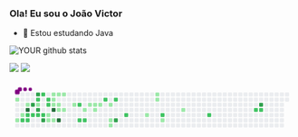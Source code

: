 

### Ola! Eu sou o João Victor
- 🌱 Estou estudando Java

![YOUR github stats](https://github-readme-stats.vercel.app/api?username=usarnamevictor)

  [<img src="https://img.shields.io/badge/linkedin-%230077B5.svg?&style=for-the-badge&logo=linkedin&logoColor=white" />](https://www.linkedin.com/in/joao-victor-97ab8b218/) [<img src = "https://img.shields.io/badge/instagram-%23E4405F.svg?&style=for-the-badge&logo=instagram&logoColor=white">](https://www.instagram.com/vict_or64/)


<svg viewBox="-16 -32 880 192" width="880" height="192" xmlns="http://www.w3.org/2000/svg"><desc>Generated with https://github.com/Platane/snk</desc><style>@keyframes c0{.71%{fill:var(--c1)}.73%,to{fill:var(--ce)}}@keyframes c1{3.57%{fill:var(--c1)}3.59%,to{fill:var(--ce)}}@keyframes c2{2.86%{fill:var(--c1)}2.88%,to{fill:var(--ce)}}@keyframes c3{49.09%{fill:var(--c2)}49.11%,to{fill:var(--ce)}}@keyframes c4{1.78%{fill:var(--c1)}1.8%,to{fill:var(--ce)}}@keyframes c5{91.75%{fill:var(--c4)}91.77%,to{fill:var(--ce)}}@keyframes c6{48.38%{fill:var(--c2)}48.4%,to{fill:var(--ce)}}@keyframes c7{48.74%{fill:var(--c2)}48.76%,to{fill:var(--ce)}}@keyframes c8{88.88%{fill:var(--c3)}88.9%,to{fill:var(--ce)}}@keyframes c9{48.02%{fill:var(--c2)}48.04%,to{fill:var(--ce)}}@keyframes ca{89.95%{fill:var(--c3)}89.97%,to{fill:var(--ce)}}@keyframes cb{43%{fill:var(--c2)}43.02%,to{fill:var(--ce)}}@keyframes cc{42.64%{fill:var(--c1)}42.66%,to{fill:var(--ce)}}@keyframes cd{88.16%{fill:var(--c3)}88.18%,to{fill:var(--ce)}}@keyframes ce{47.66%{fill:var(--c2)}47.68%,to{fill:var(--ce)}}@keyframes cf{45.15%{fill:var(--c2)}45.17%,to{fill:var(--ce)}}@keyframes cg{47.3%{fill:var(--c2)}47.32%,to{fill:var(--ce)}}@keyframes ch{87.09%{fill:var(--c3)}87.11%,to{fill:var(--ce)}}@keyframes ci{43.72%{fill:var(--c2)}43.74%,to{fill:var(--ce)}}@keyframes cj{44.08%{fill:var(--c2)}44.1%,to{fill:var(--ce)}}@keyframes ck{7.52%{fill:var(--c1)}7.54%,to{fill:var(--ce)}}@keyframes cl{6.44%{fill:var(--c1)}6.46%,to{fill:var(--ce)}}@keyframes cm{11.46%{fill:var(--c1)}11.48%,to{fill:var(--ce)}}@keyframes cn{11.1%{fill:var(--c1)}11.12%,to{fill:var(--ce)}}@keyframes co{10.74%{fill:var(--c1)}10.76%,to{fill:var(--ce)}}@keyframes cp{93.54%{fill:var(--c4)}93.56%,to{fill:var(--ce)}}@keyframes cq{6.8%{fill:var(--c1)}6.82%,to{fill:var(--ce)}}@keyframes cr{11.82%{fill:var(--c1)}11.84%,to{fill:var(--ce)}}@keyframes cs{10.38%{fill:var(--c1)}10.4%,to{fill:var(--ce)}}@keyframes ct{9.31%{fill:var(--c1)}9.33%,to{fill:var(--ce)}}@keyframes cu{94.61%{fill:var(--c4)}94.63%,to{fill:var(--ce)}}@keyframes cv{12.18%{fill:var(--c1)}12.2%,to{fill:var(--ce)}}@keyframes cw{9.67%{fill:var(--c1)}9.69%,to{fill:var(--ce)}}@keyframes cx{13.61%{fill:var(--c1)}13.63%,to{fill:var(--ce)}}@keyframes cy{55.55%{fill:var(--c2)}55.57%,to{fill:var(--ce)}}@keyframes cz{53.75%{fill:var(--c2)}53.77%,to{fill:var(--ce)}}@keyframes c10{14.69%{fill:var(--c1)}14.71%,to{fill:var(--ce)}}@keyframes c11{54.11%{fill:var(--c2)}54.13%,to{fill:var(--ce)}}@keyframes c12{21.14%{fill:var(--c1)}21.16%,to{fill:var(--ce)}}@keyframes c13{15.76%{fill:var(--c1)}15.78%,to{fill:var(--ce)}}@keyframes c14{15.4%{fill:var(--c1)}15.42%,to{fill:var(--ce)}}@keyframes c15{16.12%{fill:var(--c1)}16.14%,to{fill:var(--ce)}}@keyframes c16{57.7%{fill:var(--c2)}57.72%,to{fill:var(--ce)}}@keyframes c17{16.84%{fill:var(--c1)}16.86%,to{fill:var(--ce)}}@keyframes c18{17.91%{fill:var(--c1)}17.93%,to{fill:var(--ce)}}@keyframes c19{18.27%{fill:var(--c1)}18.29%,to{fill:var(--ce)}}@keyframes c1a{58.41%{fill:var(--c2)}58.43%,to{fill:var(--ce)}}@keyframes c1b{81.35%{fill:var(--c3)}81.37%,to{fill:var(--ce)}}@keyframes c1c{60.21%{fill:var(--c2)}60.23%,to{fill:var(--ce)}}@keyframes c1d{25.8%{fill:var(--c1)}25.82%,to{fill:var(--ce)}}@keyframes c1e{32.25%{fill:var(--c1)}32.27%,to{fill:var(--ce)}}@keyframes c1f{31.89%{fill:var(--c1)}31.91%,to{fill:var(--ce)}}@keyframes c1g{62.71%{fill:var(--c2)}62.73%,to{fill:var(--ce)}}@keyframes c1h{27.23%{fill:var(--c1)}27.25%,to{fill:var(--ce)}}@keyframes c1i{29.38%{fill:var(--c1)}29.4%,to{fill:var(--ce)}}@keyframes c1j{65.94%{fill:var(--c2)}65.96%,to{fill:var(--ce)}}@keyframes c1k{69.52%{fill:var(--c2)}69.54%,to{fill:var(--ce)}}@keyframes c1l{70.24%{fill:var(--c3)}70.26%,to{fill:var(--ce)}}@keyframes c1m{69.88%{fill:var(--c2)}69.9%,to{fill:var(--ce)}}@keyframes u0{.71%{transform:scale(0,1)}.73%,1.78%{transform:scale(.03,1)}1.8%,2.86%{transform:scale(.07,1)}2.88%,3.57%{transform:scale(.1,1)}3.59%,6.44%{transform:scale(.13,1)}6.46%,6.8%{transform:scale(.17,1)}6.82%,7.52%{transform:scale(.2,1)}7.54%,9.31%{transform:scale(.23,1)}9.33%,9.67%{transform:scale(.27,1)}10.38%,9.69%{transform:scale(.3,1)}10.4%,10.74%{transform:scale(.33,1)}10.76%,11.1%{transform:scale(.37,1)}11.12%,11.46%{transform:scale(.4,1)}11.48%,11.82%{transform:scale(.43,1)}11.84%,12.18%{transform:scale(.47,1)}12.2%,13.61%{transform:scale(.5,1)}13.63%,14.69%{transform:scale(.53,1)}14.71%,15.4%{transform:scale(.57,1)}15.42%,15.76%{transform:scale(.6,1)}15.78%,16.12%{transform:scale(.63,1)}16.14%,16.84%{transform:scale(.67,1)}16.86%,17.91%{transform:scale(.7,1)}17.93%,18.27%{transform:scale(.73,1)}18.29%,21.14%{transform:scale(.77,1)}21.16%,25.8%{transform:scale(.8,1)}25.82%,27.23%{transform:scale(.83,1)}27.25%,29.38%{transform:scale(.87,1)}29.4%,31.89%{transform:scale(.9,1)}31.91%,32.25%{transform:scale(.93,1)}32.27%,42.64%{transform:scale(.97,1)}42.66%,to{transform:scale(1,1)}}@keyframes u1{43%{transform:scale(0,1)}43.02%,43.72%{transform:scale(.05,1)}43.74%,44.08%{transform:scale(.1,1)}44.1%,45.15%{transform:scale(.15,1)}45.17%,47.3%{transform:scale(.2,1)}47.32%,47.66%{transform:scale(.25,1)}47.68%,48.02%{transform:scale(.3,1)}48.04%,48.38%{transform:scale(.35,1)}48.4%,48.74%{transform:scale(.4,1)}48.76%,49.09%{transform:scale(.45,1)}49.11%,53.75%{transform:scale(.5,1)}53.77%,54.11%{transform:scale(.55,1)}54.13%,55.55%{transform:scale(.6,1)}55.57%,57.7%{transform:scale(.65,1)}57.72%,58.41%{transform:scale(.7,1)}58.43%,60.21%{transform:scale(.75,1)}60.23%,62.71%{transform:scale(.8,1)}62.73%,65.94%{transform:scale(.85,1)}65.96%,69.52%{transform:scale(.9,1)}69.54%,69.88%{transform:scale(.95,1)}69.9%,to{transform:scale(1,1)}}@keyframes u2{70.24%{transform:scale(0,1)}70.26%,81.35%{transform:scale(.17,1)}81.37%,87.09%{transform:scale(.33,1)}87.11%,88.16%{transform:scale(.5,1)}88.18%,88.88%{transform:scale(.67,1)}88.9%,89.95%{transform:scale(.83,1)}89.97%,to{transform:scale(1,1)}}@keyframes u3{91.75%{transform:scale(0,1)}91.77%,93.54%{transform:scale(.33,1)}93.56%,94.61%{transform:scale(.67,1)}94.63%,to{transform:scale(1,1)}}@keyframes s0{0%,99.64%{transform:translate(0,-16px)}.72%{transform:translate(0,16px)}1.43%{transform:translate(32px,16px)}1.79%{transform:translate(32px,32px)}2.15%{transform:translate(16px,32px)}2.87%,49.46%{transform:translate(16px,64px)}3.23%{transform:translate(0,64px)}3.94%{transform:translate(0,96px)}6.09%{transform:translate(96px,96px)}6.45%,7.89%{transform:translate(96px,80px)}6.81%,8.24%,94.98%{transform:translate(112px,80px)}7.17%,8.6%{transform:translate(112px,64px)}41.22%,7.53%{transform:translate(96px,64px)}8.96%{transform:translate(128px,64px)}9.32%,93.91%{transform:translate(128px,48px)}9.68%{transform:translate(144px,48px)}10.04%{transform:translate(144px,32px)}10.75%{transform:translate(112px,32px)}11.47%{transform:translate(112px,0)}12.9%{transform:translate(176px,0)}13.98%{transform:translate(176px,48px)}15.41%{transform:translate(240px,48px)}15.77%{transform:translate(240px,32px)}16.85%{transform:translate(288px,32px)}18.28%{transform:translate(288px,96px)}18.64%{transform:translate(272px,96px)}20.07%{transform:translate(272px,32px)}21.15%{transform:translate(224px,32px)}21.51%{transform:translate(224px,48px)}25.45%{transform:translate(400px,48px)}25.81%{transform:translate(400px,64px)}26.52%{transform:translate(432px,64px)}26.88%{transform:translate(432px,80px)}28.67%{transform:translate(512px,80px)}30.11%{transform:translate(512px,16px)}31.9%{transform:translate(432px,16px)}32.26%{transform:translate(432px,0)}32.62%{transform:translate(416px,0)}33.33%{transform:translate(416px,32px)}35.13%{transform:translate(336px,32px)}35.48%{transform:translate(336px,48px)}35.84%{transform:translate(320px,48px)}36.2%{transform:translate(320px,64px)}41.58%{transform:translate(96px,48px)}41.94%{transform:translate(80px,48px)}42.29%,44.44%{transform:translate(80px,32px)}42.65%,88.53%{transform:translate(64px,32px)}43.01%,89.61%,97.49%{transform:translate(64px,16px)}43.73%,45.88%{transform:translate(96px,16px)}44.09%{transform:translate(96px,32px)}45.16%{transform:translate(80px,0)}45.52%{transform:translate(96px,0)}46.24%{transform:translate(80px,16px)}47.31%,86.74%{transform:translate(80px,64px)}48.39%{transform:translate(32px,64px)}48.75%{transform:translate(32px,80px)}49.1%{transform:translate(16px,80px)}53.41%{transform:translate(192px,64px)}53.76%{transform:translate(192px,80px)}54.12%{transform:translate(208px,80px)}55.2%{transform:translate(208px,32px)}55.56%{transform:translate(192px,32px)}55.91%{transform:translate(192px,16px)}59.14%{transform:translate(336px,16px)}60.22%{transform:translate(336px,64px)}69.18%{transform:translate(736px,64px)}69.53%{transform:translate(736px,48px)}69.89%{transform:translate(752px,48px)}70.25%{transform:translate(752px,32px)}80.29%{transform:translate(304px,32px)}81.36%{transform:translate(304px,80px)}81.72%{transform:translate(288px,80px)}82.08%{transform:translate(288px,64px)}87.1%{transform:translate(80px,80px)}87.46%{transform:translate(64px,80px)}88.89%{transform:translate(48px,32px)}89.25%{transform:translate(48px,16px)}89.96%{transform:translate(64px,0)}90.68%{transform:translate(32px,0)}91.76%{transform:translate(32px,48px)}94.62%{transform:translate(128px,80px)}96.42%{transform:translate(112px,16px)}98.21%{transform:translate(64px,-16px)}}@keyframes s1{0%,99.64%{transform:translate(16px,-16px)}.36%{transform:translate(0,-16px)}1.08%{transform:translate(0,16px)}1.79%{transform:translate(32px,16px)}2.15%{transform:translate(32px,32px)}2.51%{transform:translate(16px,32px)}3.23%,49.82%{transform:translate(16px,64px)}3.58%{transform:translate(0,64px)}4.3%{transform:translate(0,96px)}6.45%{transform:translate(96px,96px)}6.81%,8.24%{transform:translate(96px,80px)}7.17%,8.6%,95.34%{transform:translate(112px,80px)}7.53%,8.96%{transform:translate(112px,64px)}41.58%,7.89%{transform:translate(96px,64px)}9.32%{transform:translate(128px,64px)}9.68%,94.27%{transform:translate(128px,48px)}10.04%{transform:translate(144px,48px)}10.39%{transform:translate(144px,32px)}11.11%{transform:translate(112px,32px)}11.83%{transform:translate(112px,0)}13.26%{transform:translate(176px,0)}14.34%{transform:translate(176px,48px)}15.77%{transform:translate(240px,48px)}16.13%{transform:translate(240px,32px)}17.2%{transform:translate(288px,32px)}18.64%{transform:translate(288px,96px)}19%{transform:translate(272px,96px)}20.43%{transform:translate(272px,32px)}21.51%{transform:translate(224px,32px)}21.86%{transform:translate(224px,48px)}25.81%{transform:translate(400px,48px)}26.16%{transform:translate(400px,64px)}26.88%{transform:translate(432px,64px)}27.24%{transform:translate(432px,80px)}29.03%{transform:translate(512px,80px)}30.47%{transform:translate(512px,16px)}32.26%{transform:translate(432px,16px)}32.62%{transform:translate(432px,0)}32.97%{transform:translate(416px,0)}33.69%{transform:translate(416px,32px)}35.48%{transform:translate(336px,32px)}35.84%{transform:translate(336px,48px)}36.2%{transform:translate(320px,48px)}36.56%{transform:translate(320px,64px)}41.94%{transform:translate(96px,48px)}42.29%{transform:translate(80px,48px)}42.65%,44.8%{transform:translate(80px,32px)}43.01%,88.89%{transform:translate(64px,32px)}43.37%,89.96%,97.85%{transform:translate(64px,16px)}44.09%,46.24%{transform:translate(96px,16px)}44.44%{transform:translate(96px,32px)}45.52%{transform:translate(80px,0)}45.88%{transform:translate(96px,0)}46.59%{transform:translate(80px,16px)}47.67%,87.1%{transform:translate(80px,64px)}48.75%{transform:translate(32px,64px)}49.1%{transform:translate(32px,80px)}49.46%{transform:translate(16px,80px)}53.76%{transform:translate(192px,64px)}54.12%{transform:translate(192px,80px)}54.48%{transform:translate(208px,80px)}55.56%{transform:translate(208px,32px)}55.91%{transform:translate(192px,32px)}56.27%{transform:translate(192px,16px)}59.5%{transform:translate(336px,16px)}60.57%{transform:translate(336px,64px)}69.53%{transform:translate(736px,64px)}69.89%{transform:translate(736px,48px)}70.25%{transform:translate(752px,48px)}70.61%{transform:translate(752px,32px)}80.65%{transform:translate(304px,32px)}81.72%{transform:translate(304px,80px)}82.08%{transform:translate(288px,80px)}82.44%{transform:translate(288px,64px)}87.46%{transform:translate(80px,80px)}87.81%{transform:translate(64px,80px)}89.25%{transform:translate(48px,32px)}89.61%{transform:translate(48px,16px)}90.32%{transform:translate(64px,0)}91.04%{transform:translate(32px,0)}92.11%{transform:translate(32px,48px)}94.98%{transform:translate(128px,80px)}96.77%{transform:translate(112px,16px)}98.57%{transform:translate(64px,-16px)}}@keyframes s2{0%,99.64%{transform:translate(32px,-16px)}.72%{transform:translate(0,-16px)}1.43%{transform:translate(0,16px)}2.15%{transform:translate(32px,16px)}2.51%{transform:translate(32px,32px)}2.87%{transform:translate(16px,32px)}3.58%,50.18%{transform:translate(16px,64px)}3.94%{transform:translate(0,64px)}4.66%{transform:translate(0,96px)}6.81%{transform:translate(96px,96px)}7.17%,8.6%{transform:translate(96px,80px)}7.53%,8.96%,95.7%{transform:translate(112px,80px)}7.89%,9.32%{transform:translate(112px,64px)}41.94%,8.24%{transform:translate(96px,64px)}9.68%{transform:translate(128px,64px)}10.04%,94.62%{transform:translate(128px,48px)}10.39%{transform:translate(144px,48px)}10.75%{transform:translate(144px,32px)}11.47%{transform:translate(112px,32px)}12.19%{transform:translate(112px,0)}13.62%{transform:translate(176px,0)}14.7%{transform:translate(176px,48px)}16.13%{transform:translate(240px,48px)}16.49%{transform:translate(240px,32px)}17.56%{transform:translate(288px,32px)}19%{transform:translate(288px,96px)}19.35%{transform:translate(272px,96px)}20.79%{transform:translate(272px,32px)}21.86%{transform:translate(224px,32px)}22.22%{transform:translate(224px,48px)}26.16%{transform:translate(400px,48px)}26.52%{transform:translate(400px,64px)}27.24%{transform:translate(432px,64px)}27.6%{transform:translate(432px,80px)}29.39%{transform:translate(512px,80px)}30.82%{transform:translate(512px,16px)}32.62%{transform:translate(432px,16px)}32.97%{transform:translate(432px,0)}33.33%{transform:translate(416px,0)}34.05%{transform:translate(416px,32px)}35.84%{transform:translate(336px,32px)}36.2%{transform:translate(336px,48px)}36.56%{transform:translate(320px,48px)}36.92%{transform:translate(320px,64px)}42.29%{transform:translate(96px,48px)}42.65%{transform:translate(80px,48px)}43.01%,45.16%{transform:translate(80px,32px)}43.37%,89.25%{transform:translate(64px,32px)}43.73%,90.32%,98.21%{transform:translate(64px,16px)}44.44%,46.59%{transform:translate(96px,16px)}44.8%{transform:translate(96px,32px)}45.88%{transform:translate(80px,0)}46.24%{transform:translate(96px,0)}46.95%{transform:translate(80px,16px)}48.03%,87.46%{transform:translate(80px,64px)}49.1%{transform:translate(32px,64px)}49.46%{transform:translate(32px,80px)}49.82%{transform:translate(16px,80px)}54.12%{transform:translate(192px,64px)}54.48%{transform:translate(192px,80px)}54.84%{transform:translate(208px,80px)}55.91%{transform:translate(208px,32px)}56.27%{transform:translate(192px,32px)}56.63%{transform:translate(192px,16px)}59.86%{transform:translate(336px,16px)}60.93%{transform:translate(336px,64px)}69.89%{transform:translate(736px,64px)}70.25%{transform:translate(736px,48px)}70.61%{transform:translate(752px,48px)}70.97%{transform:translate(752px,32px)}81%{transform:translate(304px,32px)}82.08%{transform:translate(304px,80px)}82.44%{transform:translate(288px,80px)}82.8%{transform:translate(288px,64px)}87.81%{transform:translate(80px,80px)}88.17%{transform:translate(64px,80px)}89.61%{transform:translate(48px,32px)}89.96%{transform:translate(48px,16px)}90.68%{transform:translate(64px,0)}91.4%{transform:translate(32px,0)}92.47%{transform:translate(32px,48px)}95.34%{transform:translate(128px,80px)}97.13%{transform:translate(112px,16px)}98.92%{transform:translate(64px,-16px)}}@keyframes s3{0%,99.64%{transform:translate(48px,-16px)}1.08%{transform:translate(0,-16px)}1.79%{transform:translate(0,16px)}2.51%{transform:translate(32px,16px)}2.87%{transform:translate(32px,32px)}3.23%{transform:translate(16px,32px)}3.94%,50.54%{transform:translate(16px,64px)}4.3%{transform:translate(0,64px)}5.02%{transform:translate(0,96px)}7.17%{transform:translate(96px,96px)}7.53%,8.96%{transform:translate(96px,80px)}7.89%,9.32%,96.06%{transform:translate(112px,80px)}8.24%,9.68%{transform:translate(112px,64px)}42.29%,8.6%{transform:translate(96px,64px)}10.04%{transform:translate(128px,64px)}10.39%,94.98%{transform:translate(128px,48px)}10.75%{transform:translate(144px,48px)}11.11%{transform:translate(144px,32px)}11.83%{transform:translate(112px,32px)}12.54%{transform:translate(112px,0)}13.98%{transform:translate(176px,0)}15.05%{transform:translate(176px,48px)}16.49%{transform:translate(240px,48px)}16.85%{transform:translate(240px,32px)}17.92%{transform:translate(288px,32px)}19.35%{transform:translate(288px,96px)}19.71%{transform:translate(272px,96px)}21.15%{transform:translate(272px,32px)}22.22%{transform:translate(224px,32px)}22.58%{transform:translate(224px,48px)}26.52%{transform:translate(400px,48px)}26.88%{transform:translate(400px,64px)}27.6%{transform:translate(432px,64px)}27.96%{transform:translate(432px,80px)}29.75%{transform:translate(512px,80px)}31.18%{transform:translate(512px,16px)}32.97%{transform:translate(432px,16px)}33.33%{transform:translate(432px,0)}33.69%{transform:translate(416px,0)}34.41%{transform:translate(416px,32px)}36.2%{transform:translate(336px,32px)}36.56%{transform:translate(336px,48px)}36.92%{transform:translate(320px,48px)}37.28%{transform:translate(320px,64px)}42.65%{transform:translate(96px,48px)}43.01%{transform:translate(80px,48px)}43.37%,45.52%{transform:translate(80px,32px)}43.73%,89.61%{transform:translate(64px,32px)}44.09%,90.68%,98.57%{transform:translate(64px,16px)}44.8%,46.95%{transform:translate(96px,16px)}45.16%{transform:translate(96px,32px)}46.24%{transform:translate(80px,0)}46.59%{transform:translate(96px,0)}47.31%{transform:translate(80px,16px)}48.39%,87.81%{transform:translate(80px,64px)}49.46%{transform:translate(32px,64px)}49.82%{transform:translate(32px,80px)}50.18%{transform:translate(16px,80px)}54.48%{transform:translate(192px,64px)}54.84%{transform:translate(192px,80px)}55.2%{transform:translate(208px,80px)}56.27%{transform:translate(208px,32px)}56.63%{transform:translate(192px,32px)}56.99%{transform:translate(192px,16px)}60.22%{transform:translate(336px,16px)}61.29%{transform:translate(336px,64px)}70.25%{transform:translate(736px,64px)}70.61%{transform:translate(736px,48px)}70.97%{transform:translate(752px,48px)}71.33%{transform:translate(752px,32px)}81.36%{transform:translate(304px,32px)}82.44%{transform:translate(304px,80px)}82.8%{transform:translate(288px,80px)}83.15%{transform:translate(288px,64px)}88.17%{transform:translate(80px,80px)}88.53%{transform:translate(64px,80px)}89.96%{transform:translate(48px,32px)}90.32%{transform:translate(48px,16px)}91.04%{transform:translate(64px,0)}91.76%{transform:translate(32px,0)}92.83%{transform:translate(32px,48px)}95.7%{transform:translate(128px,80px)}97.49%{transform:translate(112px,16px)}99.28%{transform:translate(64px,-16px)}}:root{--cb:#1b1f230a;--cs:purple;--ce:#ebedf0;--c0:#ebedf0;--c1:#9be9a8;--c2:#40c463;--c3:#30a14e;--c4:#216e39}@media (prefers-color-scheme:dark){:root{--cb:#1b1f230a;--cs:purple;--ce:#161b22;--c1:#01311f;--c2:#034525;--c3:#0f6d31;--c4:#00c647}}.c{shape-rendering:geometricPrecision;fill:var(--ce);stroke-width:1px;stroke:var(--cb);animation:none 27900ms linear infinite}.c.c0,.c.c1,.c.c2{fill:var(--c1);animation-name:c0}.c.c1,.c.c2{animation-name:c1}.c.c2{animation-name:c2}.c.c3{fill:var(--c2);animation-name:c3}.c.c4{fill:var(--c1);animation-name:c4}.c.c5{fill:var(--c4);animation-name:c5}.c.c6,.c.c7{fill:var(--c2);animation-name:c6}.c.c7{animation-name:c7}.c.c8{fill:var(--c3);animation-name:c8}.c.c9{fill:var(--c2);animation-name:c9}.c.ca{fill:var(--c3);animation-name:ca}.c.cb{fill:var(--c2);animation-name:cb}.c.cc{fill:var(--c1);animation-name:cc}.c.cd{fill:var(--c3);animation-name:cd}.c.ce,.c.cf,.c.cg{fill:var(--c2);animation-name:ce}.c.cf,.c.cg{animation-name:cf}.c.cg{animation-name:cg}.c.ch{fill:var(--c3);animation-name:ch}.c.ci,.c.cj{fill:var(--c2);animation-name:ci}.c.cj{animation-name:cj}.c.ck,.c.cl{fill:var(--c1);animation-name:ck}.c.cl{animation-name:cl}.c.cm,.c.cn,.c.co{fill:var(--c1);animation-name:cm}.c.cn,.c.co{animation-name:cn}.c.co{animation-name:co}.c.cp{fill:var(--c4);animation-name:cp}.c.cq{fill:var(--c1);animation-name:cq}.c.cr,.c.cs,.c.ct{fill:var(--c1);animation-name:cr}.c.cs,.c.ct{animation-name:cs}.c.ct{animation-name:ct}.c.cu{fill:var(--c4);animation-name:cu}.c.cv,.c.cw,.c.cx{fill:var(--c1);animation-name:cv}.c.cw,.c.cx{animation-name:cw}.c.cx{animation-name:cx}.c.cy,.c.cz{fill:var(--c2);animation-name:cy}.c.cz{animation-name:cz}.c.c10{fill:var(--c1);animation-name:c10}.c.c11{fill:var(--c2);animation-name:c11}.c.c12{fill:var(--c1);animation-name:c12}.c.c13,.c.c14,.c.c15{fill:var(--c1);animation-name:c13}.c.c14,.c.c15{animation-name:c14}.c.c15{animation-name:c15}.c.c16{fill:var(--c2);animation-name:c16}.c.c17,.c.c18,.c.c19{fill:var(--c1);animation-name:c17}.c.c18,.c.c19{animation-name:c18}.c.c19{animation-name:c19}.c.c1a{fill:var(--c2);animation-name:c1a}.c.c1b{fill:var(--c3);animation-name:c1b}.c.c1c{fill:var(--c2);animation-name:c1c}.c.c1d,.c.c1e,.c.c1f{fill:var(--c1);animation-name:c1d}.c.c1e,.c.c1f{animation-name:c1e}.c.c1f{animation-name:c1f}.c.c1g{fill:var(--c2);animation-name:c1g}.c.c1h,.c.c1i{fill:var(--c1);animation-name:c1h}.c.c1i{animation-name:c1i}.c.c1j,.c.c1k{fill:var(--c2);animation-name:c1j}.c.c1k{animation-name:c1k}.c.c1l{fill:var(--c3);animation-name:c1l}.c.c1m{fill:var(--c2);animation-name:c1m}.s,.u{animation:none linear 27900ms infinite}.u,.u.u0{transform-origin:0 0}.u{transform:scale(0,1)}.u.u0{fill:var(--c1);animation-name:u0}.u.u1{fill:var(--c2);animation-name:u1;transform-origin:431.2px 0}.u.u2{fill:var(--c3);animation-name:u2;transform-origin:718.6px 0}.u.u3{fill:var(--c4);animation-name:u3;transform-origin:804.9px 0}.s{shape-rendering:geometricPrecision;fill:var(--cs)}.s.s0{transform:translate(0,-16px);animation-name:s0}.s.s1{transform:translate(16px,-16px);animation-name:s1}.s.s2{transform:translate(32px,-16px);animation-name:s2}.s.s3{transform:translate(48px,-16px);animation-name:s3}</style><rect class="c" x="2" y="2" rx="2" ry="2" width="12" height="12"/><rect class="c c0" x="2" y="18" rx="2" ry="2" width="12" height="12"/><rect class="c" x="2" y="34" rx="2" ry="2" width="12" height="12"/><rect class="c" x="2" y="50" rx="2" ry="2" width="12" height="12"/><rect class="c" x="2" y="66" rx="2" ry="2" width="12" height="12"/><rect class="c c1" x="2" y="82" rx="2" ry="2" width="12" height="12"/><rect class="c" x="2" y="98" rx="2" ry="2" width="12" height="12"/><rect class="c" x="18" y="2" rx="2" ry="2" width="12" height="12"/><rect class="c" x="18" y="18" rx="2" ry="2" width="12" height="12"/><rect class="c" x="18" y="34" rx="2" ry="2" width="12" height="12"/><rect class="c" x="18" y="50" rx="2" ry="2" width="12" height="12"/><rect class="c c2" x="18" y="66" rx="2" ry="2" width="12" height="12"/><rect class="c c3" x="18" y="82" rx="2" ry="2" width="12" height="12"/><rect class="c" x="18" y="98" rx="2" ry="2" width="12" height="12"/><rect class="c" x="34" y="2" rx="2" ry="2" width="12" height="12"/><rect class="c" x="34" y="18" rx="2" ry="2" width="12" height="12"/><rect class="c c4" x="34" y="34" rx="2" ry="2" width="12" height="12"/><rect class="c c5" x="34" y="50" rx="2" ry="2" width="12" height="12"/><rect class="c c6" x="34" y="66" rx="2" ry="2" width="12" height="12"/><rect class="c c7" x="34" y="82" rx="2" ry="2" width="12" height="12"/><rect class="c" x="34" y="98" rx="2" ry="2" width="12" height="12"/><rect class="c" x="50" y="2" rx="2" ry="2" width="12" height="12"/><rect class="c" x="50" y="18" rx="2" ry="2" width="12" height="12"/><rect class="c c8" x="50" y="34" rx="2" ry="2" width="12" height="12"/><rect class="c" x="50" y="50" rx="2" ry="2" width="12" height="12"/><rect class="c c9" x="50" y="66" rx="2" ry="2" width="12" height="12"/><rect class="c" x="50" y="82" rx="2" ry="2" width="12" height="12"/><rect class="c" x="50" y="98" rx="2" ry="2" width="12" height="12"/><rect class="c ca" x="66" y="2" rx="2" ry="2" width="12" height="12"/><rect class="c cb" x="66" y="18" rx="2" ry="2" width="12" height="12"/><rect class="c cc" x="66" y="34" rx="2" ry="2" width="12" height="12"/><rect class="c cd" x="66" y="50" rx="2" ry="2" width="12" height="12"/><rect class="c ce" x="66" y="66" rx="2" ry="2" width="12" height="12"/><rect class="c" x="66" y="82" rx="2" ry="2" width="12" height="12"/><rect class="c" x="66" y="98" rx="2" ry="2" width="12" height="12"/><rect class="c cf" x="82" y="2" rx="2" ry="2" width="12" height="12"/><rect class="c" x="82" y="18" rx="2" ry="2" width="12" height="12"/><rect class="c" x="82" y="34" rx="2" ry="2" width="12" height="12"/><rect class="c" x="82" y="50" rx="2" ry="2" width="12" height="12"/><rect class="c cg" x="82" y="66" rx="2" ry="2" width="12" height="12"/><rect class="c ch" x="82" y="82" rx="2" ry="2" width="12" height="12"/><rect class="c" x="82" y="98" rx="2" ry="2" width="12" height="12"/><rect class="c" x="98" y="2" rx="2" ry="2" width="12" height="12"/><rect class="c ci" x="98" y="18" rx="2" ry="2" width="12" height="12"/><rect class="c cj" x="98" y="34" rx="2" ry="2" width="12" height="12"/><rect class="c" x="98" y="50" rx="2" ry="2" width="12" height="12"/><rect class="c ck" x="98" y="66" rx="2" ry="2" width="12" height="12"/><rect class="c cl" x="98" y="82" rx="2" ry="2" width="12" height="12"/><rect class="c" x="98" y="98" rx="2" ry="2" width="12" height="12"/><rect class="c cm" x="114" y="2" rx="2" ry="2" width="12" height="12"/><rect class="c cn" x="114" y="18" rx="2" ry="2" width="12" height="12"/><rect class="c co" x="114" y="34" rx="2" ry="2" width="12" height="12"/><rect class="c cp" x="114" y="50" rx="2" ry="2" width="12" height="12"/><rect class="c" x="114" y="66" rx="2" ry="2" width="12" height="12"/><rect class="c cq" x="114" y="82" rx="2" ry="2" width="12" height="12"/><rect class="c" x="114" y="98" rx="2" ry="2" width="12" height="12"/><rect class="c cr" x="130" y="2" rx="2" ry="2" width="12" height="12"/><rect class="c" x="130" y="18" rx="2" ry="2" width="12" height="12"/><rect class="c cs" x="130" y="34" rx="2" ry="2" width="12" height="12"/><rect class="c ct" x="130" y="50" rx="2" ry="2" width="12" height="12"/><rect class="c" x="130" y="66" rx="2" ry="2" width="12" height="12"/><rect class="c cu" x="130" y="82" rx="2" ry="2" width="12" height="12"/><rect class="c" x="130" y="98" rx="2" ry="2" width="12" height="12"/><rect class="c cv" x="146" y="2" rx="2" ry="2" width="12" height="12"/><rect class="c" x="146" y="18" rx="2" ry="2" width="12" height="12"/><rect class="c" x="146" y="34" rx="2" ry="2" width="12" height="12"/><rect class="c cw" x="146" y="50" rx="2" ry="2" width="12" height="12"/><rect class="c" x="146" y="66" rx="2" ry="2" width="12" height="12"/><rect class="c" x="146" y="82" rx="2" ry="2" width="12" height="12"/><rect class="c" x="146" y="98" rx="2" ry="2" width="12" height="12"/><rect class="c" x="162" y="2" rx="2" ry="2" width="12" height="12"/><rect class="c" x="162" y="18" rx="2" ry="2" width="12" height="12"/><rect class="c" x="162" y="34" rx="2" ry="2" width="12" height="12"/><rect class="c" x="162" y="50" rx="2" ry="2" width="12" height="12"/><rect class="c" x="162" y="66" rx="2" ry="2" width="12" height="12"/><rect class="c" x="162" y="82" rx="2" ry="2" width="12" height="12"/><rect class="c" x="162" y="98" rx="2" ry="2" width="12" height="12"/><rect class="c" x="178" y="2" rx="2" ry="2" width="12" height="12"/><rect class="c" x="178" y="18" rx="2" ry="2" width="12" height="12"/><rect class="c cx" x="178" y="34" rx="2" ry="2" width="12" height="12"/><rect class="c" x="178" y="50" rx="2" ry="2" width="12" height="12"/><rect class="c" x="178" y="66" rx="2" ry="2" width="12" height="12"/><rect class="c" x="178" y="82" rx="2" ry="2" width="12" height="12"/><rect class="c" x="178" y="98" rx="2" ry="2" width="12" height="12"/><rect class="c" x="194" y="2" rx="2" ry="2" width="12" height="12"/><rect class="c" x="194" y="18" rx="2" ry="2" width="12" height="12"/><rect class="c cy" x="194" y="34" rx="2" ry="2" width="12" height="12"/><rect class="c" x="194" y="50" rx="2" ry="2" width="12" height="12"/><rect class="c" x="194" y="66" rx="2" ry="2" width="12" height="12"/><rect class="c cz" x="194" y="82" rx="2" ry="2" width="12" height="12"/><rect class="c" x="194" y="98" rx="2" ry="2" width="12" height="12"/><rect class="c" x="210" y="2" rx="2" ry="2" width="12" height="12"/><rect class="c" x="210" y="18" rx="2" ry="2" width="12" height="12"/><rect class="c" x="210" y="34" rx="2" ry="2" width="12" height="12"/><rect class="c c10" x="210" y="50" rx="2" ry="2" width="12" height="12"/><rect class="c" x="210" y="66" rx="2" ry="2" width="12" height="12"/><rect class="c c11" x="210" y="82" rx="2" ry="2" width="12" height="12"/><rect class="c" x="210" y="98" rx="2" ry="2" width="12" height="12"/><rect class="c" x="226" y="2" rx="2" ry="2" width="12" height="12"/><rect class="c" x="226" y="18" rx="2" ry="2" width="12" height="12"/><rect class="c c12" x="226" y="34" rx="2" ry="2" width="12" height="12"/><rect class="c" x="226" y="50" rx="2" ry="2" width="12" height="12"/><rect class="c" x="226" y="66" rx="2" ry="2" width="12" height="12"/><rect class="c" x="226" y="82" rx="2" ry="2" width="12" height="12"/><rect class="c" x="226" y="98" rx="2" ry="2" width="12" height="12"/><rect class="c" x="242" y="2" rx="2" ry="2" width="12" height="12"/><rect class="c" x="242" y="18" rx="2" ry="2" width="12" height="12"/><rect class="c c13" x="242" y="34" rx="2" ry="2" width="12" height="12"/><rect class="c c14" x="242" y="50" rx="2" ry="2" width="12" height="12"/><rect class="c" x="242" y="66" rx="2" ry="2" width="12" height="12"/><rect class="c" x="242" y="82" rx="2" ry="2" width="12" height="12"/><rect class="c" x="242" y="98" rx="2" ry="2" width="12" height="12"/><rect class="c" x="258" y="2" rx="2" ry="2" width="12" height="12"/><rect class="c" x="258" y="18" rx="2" ry="2" width="12" height="12"/><rect class="c c15" x="258" y="34" rx="2" ry="2" width="12" height="12"/><rect class="c" x="258" y="50" rx="2" ry="2" width="12" height="12"/><rect class="c" x="258" y="66" rx="2" ry="2" width="12" height="12"/><rect class="c" x="258" y="82" rx="2" ry="2" width="12" height="12"/><rect class="c" x="258" y="98" rx="2" ry="2" width="12" height="12"/><rect class="c" x="274" y="2" rx="2" ry="2" width="12" height="12"/><rect class="c c16" x="274" y="18" rx="2" ry="2" width="12" height="12"/><rect class="c" x="274" y="34" rx="2" ry="2" width="12" height="12"/><rect class="c" x="274" y="50" rx="2" ry="2" width="12" height="12"/><rect class="c" x="274" y="66" rx="2" ry="2" width="12" height="12"/><rect class="c" x="274" y="82" rx="2" ry="2" width="12" height="12"/><rect class="c" x="274" y="98" rx="2" ry="2" width="12" height="12"/><rect class="c" x="290" y="2" rx="2" ry="2" width="12" height="12"/><rect class="c" x="290" y="18" rx="2" ry="2" width="12" height="12"/><rect class="c c17" x="290" y="34" rx="2" ry="2" width="12" height="12"/><rect class="c" x="290" y="50" rx="2" ry="2" width="12" height="12"/><rect class="c" x="290" y="66" rx="2" ry="2" width="12" height="12"/><rect class="c c18" x="290" y="82" rx="2" ry="2" width="12" height="12"/><rect class="c c19" x="290" y="98" rx="2" ry="2" width="12" height="12"/><rect class="c" x="306" y="2" rx="2" ry="2" width="12" height="12"/><rect class="c c1a" x="306" y="18" rx="2" ry="2" width="12" height="12"/><rect class="c" x="306" y="34" rx="2" ry="2" width="12" height="12"/><rect class="c" x="306" y="50" rx="2" ry="2" width="12" height="12"/><rect class="c" x="306" y="66" rx="2" ry="2" width="12" height="12"/><rect class="c c1b" x="306" y="82" rx="2" ry="2" width="12" height="12"/><rect class="c" x="306" y="98" rx="2" ry="2" width="12" height="12"/><rect class="c" x="322" y="2" rx="2" ry="2" width="12" height="12"/><rect class="c" x="322" y="18" rx="2" ry="2" width="12" height="12"/><rect class="c" x="322" y="34" rx="2" ry="2" width="12" height="12"/><rect class="c" x="322" y="50" rx="2" ry="2" width="12" height="12"/><rect class="c" x="322" y="66" rx="2" ry="2" width="12" height="12"/><rect class="c" x="322" y="82" rx="2" ry="2" width="12" height="12"/><rect class="c" x="322" y="98" rx="2" ry="2" width="12" height="12"/><rect class="c" x="338" y="2" rx="2" ry="2" width="12" height="12"/><rect class="c" x="338" y="18" rx="2" ry="2" width="12" height="12"/><rect class="c" x="338" y="34" rx="2" ry="2" width="12" height="12"/><rect class="c" x="338" y="50" rx="2" ry="2" width="12" height="12"/><rect class="c c1c" x="338" y="66" rx="2" ry="2" width="12" height="12"/><rect class="c" x="338" y="82" rx="2" ry="2" width="12" height="12"/><rect class="c" x="338" y="98" rx="2" ry="2" width="12" height="12"/><rect class="c" x="354" y="2" rx="2" ry="2" width="12" height="12"/><rect class="c" x="354" y="18" rx="2" ry="2" width="12" height="12"/><rect class="c" x="354" y="34" rx="2" ry="2" width="12" height="12"/><rect class="c" x="354" y="50" rx="2" ry="2" width="12" height="12"/><rect class="c" x="354" y="66" rx="2" ry="2" width="12" height="12"/><rect class="c" x="354" y="82" rx="2" ry="2" width="12" height="12"/><rect class="c" x="354" y="98" rx="2" ry="2" width="12" height="12"/><rect class="c" x="370" y="2" rx="2" ry="2" width="12" height="12"/><rect class="c" x="370" y="18" rx="2" ry="2" width="12" height="12"/><rect class="c" x="370" y="34" rx="2" ry="2" width="12" height="12"/><rect class="c" x="370" y="50" rx="2" ry="2" width="12" height="12"/><rect class="c" x="370" y="66" rx="2" ry="2" width="12" height="12"/><rect class="c" x="370" y="82" rx="2" ry="2" width="12" height="12"/><rect class="c" x="370" y="98" rx="2" ry="2" width="12" height="12"/><rect class="c" x="386" y="2" rx="2" ry="2" width="12" height="12"/><rect class="c" x="386" y="18" rx="2" ry="2" width="12" height="12"/><rect class="c" x="386" y="34" rx="2" ry="2" width="12" height="12"/><rect class="c" x="386" y="50" rx="2" ry="2" width="12" height="12"/><rect class="c" x="386" y="66" rx="2" ry="2" width="12" height="12"/><rect class="c" x="386" y="82" rx="2" ry="2" width="12" height="12"/><rect class="c" x="386" y="98" rx="2" ry="2" width="12" height="12"/><rect class="c" x="402" y="2" rx="2" ry="2" width="12" height="12"/><rect class="c" x="402" y="18" rx="2" ry="2" width="12" height="12"/><rect class="c" x="402" y="34" rx="2" ry="2" width="12" height="12"/><rect class="c" x="402" y="50" rx="2" ry="2" width="12" height="12"/><rect class="c c1d" x="402" y="66" rx="2" ry="2" width="12" height="12"/><rect class="c" x="402" y="82" rx="2" ry="2" width="12" height="12"/><rect class="c" x="402" y="98" rx="2" ry="2" width="12" height="12"/><rect class="c" x="418" y="2" rx="2" ry="2" width="12" height="12"/><rect class="c" x="418" y="18" rx="2" ry="2" width="12" height="12"/><rect class="c" x="418" y="34" rx="2" ry="2" width="12" height="12"/><rect class="c" x="418" y="50" rx="2" ry="2" width="12" height="12"/><rect class="c" x="418" y="66" rx="2" ry="2" width="12" height="12"/><rect class="c" x="418" y="82" rx="2" ry="2" width="12" height="12"/><rect class="c" x="418" y="98" rx="2" ry="2" width="12" height="12"/><rect class="c c1e" x="434" y="2" rx="2" ry="2" width="12" height="12"/><rect class="c c1f" x="434" y="18" rx="2" ry="2" width="12" height="12"/><rect class="c" x="434" y="34" rx="2" ry="2" width="12" height="12"/><rect class="c" x="434" y="50" rx="2" ry="2" width="12" height="12"/><rect class="c" x="434" y="66" rx="2" ry="2" width="12" height="12"/><rect class="c" x="434" y="82" rx="2" ry="2" width="12" height="12"/><rect class="c" x="434" y="98" rx="2" ry="2" width="12" height="12"/><rect class="c" x="450" y="2" rx="2" ry="2" width="12" height="12"/><rect class="c" x="450" y="18" rx="2" ry="2" width="12" height="12"/><rect class="c" x="450" y="34" rx="2" ry="2" width="12" height="12"/><rect class="c" x="450" y="50" rx="2" ry="2" width="12" height="12"/><rect class="c c1g" x="450" y="66" rx="2" ry="2" width="12" height="12"/><rect class="c c1h" x="450" y="82" rx="2" ry="2" width="12" height="12"/><rect class="c" x="450" y="98" rx="2" ry="2" width="12" height="12"/><rect class="c" x="466" y="2" rx="2" ry="2" width="12" height="12"/><rect class="c" x="466" y="18" rx="2" ry="2" width="12" height="12"/><rect class="c" x="466" y="34" rx="2" ry="2" width="12" height="12"/><rect class="c" x="466" y="50" rx="2" ry="2" width="12" height="12"/><rect class="c" x="466" y="66" rx="2" ry="2" width="12" height="12"/><rect class="c" x="466" y="82" rx="2" ry="2" width="12" height="12"/><rect class="c" x="466" y="98" rx="2" ry="2" width="12" height="12"/><rect class="c" x="482" y="2" rx="2" ry="2" width="12" height="12"/><rect class="c" x="482" y="18" rx="2" ry="2" width="12" height="12"/><rect class="c" x="482" y="34" rx="2" ry="2" width="12" height="12"/><rect class="c" x="482" y="50" rx="2" ry="2" width="12" height="12"/><rect class="c" x="482" y="66" rx="2" ry="2" width="12" height="12"/><rect class="c" x="482" y="82" rx="2" ry="2" width="12" height="12"/><rect class="c" x="482" y="98" rx="2" ry="2" width="12" height="12"/><rect class="c" x="498" y="2" rx="2" ry="2" width="12" height="12"/><rect class="c" x="498" y="18" rx="2" ry="2" width="12" height="12"/><rect class="c" x="498" y="34" rx="2" ry="2" width="12" height="12"/><rect class="c" x="498" y="50" rx="2" ry="2" width="12" height="12"/><rect class="c" x="498" y="66" rx="2" ry="2" width="12" height="12"/><rect class="c" x="498" y="82" rx="2" ry="2" width="12" height="12"/><rect class="c" x="498" y="98" rx="2" ry="2" width="12" height="12"/><rect class="c" x="514" y="2" rx="2" ry="2" width="12" height="12"/><rect class="c" x="514" y="18" rx="2" ry="2" width="12" height="12"/><rect class="c" x="514" y="34" rx="2" ry="2" width="12" height="12"/><rect class="c c1i" x="514" y="50" rx="2" ry="2" width="12" height="12"/><rect class="c" x="514" y="66" rx="2" ry="2" width="12" height="12"/><rect class="c" x="514" y="82" rx="2" ry="2" width="12" height="12"/><rect class="c" x="514" y="98" rx="2" ry="2" width="12" height="12"/><rect class="c" x="530" y="2" rx="2" ry="2" width="12" height="12"/><rect class="c" x="530" y="18" rx="2" ry="2" width="12" height="12"/><rect class="c" x="530" y="34" rx="2" ry="2" width="12" height="12"/><rect class="c" x="530" y="50" rx="2" ry="2" width="12" height="12"/><rect class="c" x="530" y="66" rx="2" ry="2" width="12" height="12"/><rect class="c" x="530" y="82" rx="2" ry="2" width="12" height="12"/><rect class="c" x="530" y="98" rx="2" ry="2" width="12" height="12"/><rect class="c" x="546" y="2" rx="2" ry="2" width="12" height="12"/><rect class="c" x="546" y="18" rx="2" ry="2" width="12" height="12"/><rect class="c" x="546" y="34" rx="2" ry="2" width="12" height="12"/><rect class="c" x="546" y="50" rx="2" ry="2" width="12" height="12"/><rect class="c" x="546" y="66" rx="2" ry="2" width="12" height="12"/><rect class="c" x="546" y="82" rx="2" ry="2" width="12" height="12"/><rect class="c" x="546" y="98" rx="2" ry="2" width="12" height="12"/><rect class="c" x="562" y="2" rx="2" ry="2" width="12" height="12"/><rect class="c" x="562" y="18" rx="2" ry="2" width="12" height="12"/><rect class="c" x="562" y="34" rx="2" ry="2" width="12" height="12"/><rect class="c" x="562" y="50" rx="2" ry="2" width="12" height="12"/><rect class="c" x="562" y="66" rx="2" ry="2" width="12" height="12"/><rect class="c" x="562" y="82" rx="2" ry="2" width="12" height="12"/><rect class="c" x="562" y="98" rx="2" ry="2" width="12" height="12"/><rect class="c" x="578" y="2" rx="2" ry="2" width="12" height="12"/><rect class="c" x="578" y="18" rx="2" ry="2" width="12" height="12"/><rect class="c" x="578" y="34" rx="2" ry="2" width="12" height="12"/><rect class="c" x="578" y="50" rx="2" ry="2" width="12" height="12"/><rect class="c" x="578" y="66" rx="2" ry="2" width="12" height="12"/><rect class="c" x="578" y="82" rx="2" ry="2" width="12" height="12"/><rect class="c" x="578" y="98" rx="2" ry="2" width="12" height="12"/><rect class="c" x="594" y="2" rx="2" ry="2" width="12" height="12"/><rect class="c" x="594" y="18" rx="2" ry="2" width="12" height="12"/><rect class="c" x="594" y="34" rx="2" ry="2" width="12" height="12"/><rect class="c" x="594" y="50" rx="2" ry="2" width="12" height="12"/><rect class="c c1j" x="594" y="66" rx="2" ry="2" width="12" height="12"/><rect class="c" x="594" y="82" rx="2" ry="2" width="12" height="12"/><rect class="c" x="594" y="98" rx="2" ry="2" width="12" height="12"/><rect class="c" x="610" y="2" rx="2" ry="2" width="12" height="12"/><rect class="c" x="610" y="18" rx="2" ry="2" width="12" height="12"/><rect class="c" x="610" y="34" rx="2" ry="2" width="12" height="12"/><rect class="c" x="610" y="50" rx="2" ry="2" width="12" height="12"/><rect class="c" x="610" y="66" rx="2" ry="2" width="12" height="12"/><rect class="c" x="610" y="82" rx="2" ry="2" width="12" height="12"/><rect class="c" x="610" y="98" rx="2" ry="2" width="12" height="12"/><rect class="c" x="626" y="2" rx="2" ry="2" width="12" height="12"/><rect class="c" x="626" y="18" rx="2" ry="2" width="12" height="12"/><rect class="c" x="626" y="34" rx="2" ry="2" width="12" height="12"/><rect class="c" x="626" y="50" rx="2" ry="2" width="12" height="12"/><rect class="c" x="626" y="66" rx="2" ry="2" width="12" height="12"/><rect class="c" x="626" y="82" rx="2" ry="2" width="12" height="12"/><rect class="c" x="626" y="98" rx="2" ry="2" width="12" height="12"/><rect class="c" x="642" y="2" rx="2" ry="2" width="12" height="12"/><rect class="c" x="642" y="18" rx="2" ry="2" width="12" height="12"/><rect class="c" x="642" y="34" rx="2" ry="2" width="12" height="12"/><rect class="c" x="642" y="50" rx="2" ry="2" width="12" height="12"/><rect class="c" x="642" y="66" rx="2" ry="2" width="12" height="12"/><rect class="c" x="642" y="82" rx="2" ry="2" width="12" height="12"/><rect class="c" x="642" y="98" rx="2" ry="2" width="12" height="12"/><rect class="c" x="658" y="2" rx="2" ry="2" width="12" height="12"/><rect class="c" x="658" y="18" rx="2" ry="2" width="12" height="12"/><rect class="c" x="658" y="34" rx="2" ry="2" width="12" height="12"/><rect class="c" x="658" y="50" rx="2" ry="2" width="12" height="12"/><rect class="c" x="658" y="66" rx="2" ry="2" width="12" height="12"/><rect class="c" x="658" y="82" rx="2" ry="2" width="12" height="12"/><rect class="c" x="658" y="98" rx="2" ry="2" width="12" height="12"/><rect class="c" x="674" y="2" rx="2" ry="2" width="12" height="12"/><rect class="c" x="674" y="18" rx="2" ry="2" width="12" height="12"/><rect class="c" x="674" y="34" rx="2" ry="2" width="12" height="12"/><rect class="c" x="674" y="50" rx="2" ry="2" width="12" height="12"/><rect class="c" x="674" y="66" rx="2" ry="2" width="12" height="12"/><rect class="c" x="674" y="82" rx="2" ry="2" width="12" height="12"/><rect class="c" x="674" y="98" rx="2" ry="2" width="12" height="12"/><rect class="c" x="690" y="2" rx="2" ry="2" width="12" height="12"/><rect class="c" x="690" y="18" rx="2" ry="2" width="12" height="12"/><rect class="c" x="690" y="34" rx="2" ry="2" width="12" height="12"/><rect class="c" x="690" y="50" rx="2" ry="2" width="12" height="12"/><rect class="c" x="690" y="66" rx="2" ry="2" width="12" height="12"/><rect class="c" x="690" y="82" rx="2" ry="2" width="12" height="12"/><rect class="c" x="690" y="98" rx="2" ry="2" width="12" height="12"/><rect class="c" x="706" y="2" rx="2" ry="2" width="12" height="12"/><rect class="c" x="706" y="18" rx="2" ry="2" width="12" height="12"/><rect class="c" x="706" y="34" rx="2" ry="2" width="12" height="12"/><rect class="c" x="706" y="50" rx="2" ry="2" width="12" height="12"/><rect class="c" x="706" y="66" rx="2" ry="2" width="12" height="12"/><rect class="c" x="706" y="82" rx="2" ry="2" width="12" height="12"/><rect class="c" x="706" y="98" rx="2" ry="2" width="12" height="12"/><rect class="c" x="722" y="2" rx="2" ry="2" width="12" height="12"/><rect class="c" x="722" y="18" rx="2" ry="2" width="12" height="12"/><rect class="c" x="722" y="34" rx="2" ry="2" width="12" height="12"/><rect class="c" x="722" y="50" rx="2" ry="2" width="12" height="12"/><rect class="c" x="722" y="66" rx="2" ry="2" width="12" height="12"/><rect class="c" x="722" y="82" rx="2" ry="2" width="12" height="12"/><rect class="c" x="722" y="98" rx="2" ry="2" width="12" height="12"/><rect class="c" x="738" y="2" rx="2" ry="2" width="12" height="12"/><rect class="c" x="738" y="18" rx="2" ry="2" width="12" height="12"/><rect class="c" x="738" y="34" rx="2" ry="2" width="12" height="12"/><rect class="c c1k" x="738" y="50" rx="2" ry="2" width="12" height="12"/><rect class="c" x="738" y="66" rx="2" ry="2" width="12" height="12"/><rect class="c" x="738" y="82" rx="2" ry="2" width="12" height="12"/><rect class="c" x="738" y="98" rx="2" ry="2" width="12" height="12"/><rect class="c" x="754" y="2" rx="2" ry="2" width="12" height="12"/><rect class="c" x="754" y="18" rx="2" ry="2" width="12" height="12"/><rect class="c c1l" x="754" y="34" rx="2" ry="2" width="12" height="12"/><rect class="c c1m" x="754" y="50" rx="2" ry="2" width="12" height="12"/><rect class="c" x="754" y="66" rx="2" ry="2" width="12" height="12"/><rect class="c" x="754" y="82" rx="2" ry="2" width="12" height="12"/><rect class="c" x="754" y="98" rx="2" ry="2" width="12" height="12"/><rect class="c" x="770" y="2" rx="2" ry="2" width="12" height="12"/><rect class="c" x="770" y="18" rx="2" ry="2" width="12" height="12"/><rect class="c" x="770" y="34" rx="2" ry="2" width="12" height="12"/><rect class="c" x="770" y="50" rx="2" ry="2" width="12" height="12"/><rect class="c" x="770" y="66" rx="2" ry="2" width="12" height="12"/><rect class="c" x="770" y="82" rx="2" ry="2" width="12" height="12"/><rect class="c" x="770" y="98" rx="2" ry="2" width="12" height="12"/><rect class="c" x="786" y="2" rx="2" ry="2" width="12" height="12"/><rect class="c" x="786" y="18" rx="2" ry="2" width="12" height="12"/><rect class="c" x="786" y="34" rx="2" ry="2" width="12" height="12"/><rect class="c" x="786" y="50" rx="2" ry="2" width="12" height="12"/><rect class="c" x="786" y="66" rx="2" ry="2" width="12" height="12"/><rect class="c" x="786" y="82" rx="2" ry="2" width="12" height="12"/><rect class="c" x="786" y="98" rx="2" ry="2" width="12" height="12"/><rect class="c" x="802" y="2" rx="2" ry="2" width="12" height="12"/><rect class="c" x="802" y="18" rx="2" ry="2" width="12" height="12"/><rect class="c" x="802" y="34" rx="2" ry="2" width="12" height="12"/><rect class="c" x="802" y="50" rx="2" ry="2" width="12" height="12"/><rect class="c" x="802" y="66" rx="2" ry="2" width="12" height="12"/><rect class="c" x="802" y="82" rx="2" ry="2" width="12" height="12"/><rect class="c" x="802" y="98" rx="2" ry="2" width="12" height="12"/><rect class="c" x="818" y="2" rx="2" ry="2" width="12" height="12"/><rect class="c" x="818" y="18" rx="2" ry="2" width="12" height="12"/><rect class="c" x="818" y="34" rx="2" ry="2" width="12" height="12"/><rect class="c" x="818" y="50" rx="2" ry="2" width="12" height="12"/><rect class="c" x="818" y="66" rx="2" ry="2" width="12" height="12"/><rect class="c" x="818" y="82" rx="2" ry="2" width="12" height="12"/><rect class="c" x="818" y="98" rx="2" ry="2" width="12" height="12"/><rect class="c" x="834" y="2" rx="2" ry="2" width="12" height="12"/><rect class="c" x="834" y="18" rx="2" ry="2" width="12" height="12"/><rect class="u u0" height="12" width="431.8" x="0.0" y="144"/><rect class="u u1" height="12" width="288.1" x="431.2" y="144"/><rect class="u u2" height="12" width="86.8" x="718.6" y="144"/><rect class="u u3" height="12" width="43.7" x="804.9" y="144"/><rect class="s s0" x="0.8" y="0.8" width="14.4" height="14.4" rx="4.5" ry="4.5"/><rect class="s s1" x="1.8" y="1.8" width="12.3" height="12.3" rx="4.1" ry="4.1"/><rect class="s s2" x="2.6" y="2.6" width="10.8" height="10.8" rx="3.6" ry="3.6"/><rect class="s s3" x="3.0" y="3.0" width="9.9" height="9.9" rx="3.3" ry="3.3"/></svg>
